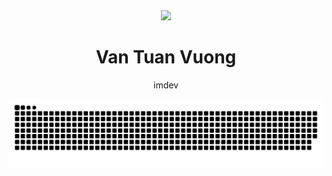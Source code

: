 <div id="header" align="center">
  <img src="https://media4.giphy.com/media/JqmupuTVZYaQX5s094/200w.gif?cid=6c09b952rhzt2siggg8agea7lgusy0i7b8lswpb95mvgs214&ep=v1_gifs_search&rid=200w.gif&ct=g" width="100"/>
</div>
<h1 align="center">Van Tuan Vuong</h1>
<div id="header" align="center">
  <p>imdev</p>
</div>
</p>

![snake animation](https://github.com/tu4n-ibs/tu4n-ibs/blob/output/github-contribution-grid-snake.svg)
